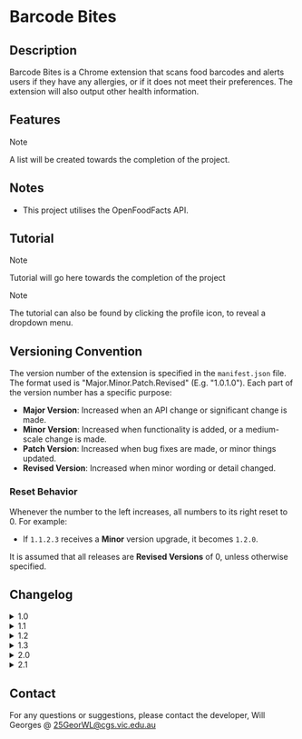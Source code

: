 # Barcode Bites

## Description

Barcode Bites is a Chrome extension that scans food barcodes and alerts users if they have any allergies, or if it does not meet their preferences. The extension will also output other health information.

## Features

> [!NOTE]
> A list will be created towards the completion of the project.

## Notes

- This project utilises the OpenFoodFacts API.

## Tutorial

> [!NOTE]
> Tutorial will go here towards the completion of the project

> [!NOTE]
> The tutorial can also be found by clicking the profile icon, to reveal a dropdown menu.

## Versioning Convention

The version number of the extension is specified in the `manifest.json` file. The format used is "Major.Minor.Patch.Revised" (E.g. "1.0.1.0"). Each part of the version number has a specific purpose:

- **Major Version**: Increased when an API change or significant change is made.
- **Minor Version**: Increased when functionality is added, or a medium-scale change is made.
- **Patch Version**: Increased when bug fixes are made, or minor things updated.
- **Revised Version**: Increased when minor wording or detail changed.

### Reset Behavior

Whenever the number to the left increases, all numbers to its right reset to 0. For example:
- If `1.1.2.3` receives a **Minor** version upgrade, it becomes `1.2.0`.

It is assumed that all releases are **Revised Versions** of 0, unless otherwise specified.

## Changelog

<details>
<summary>1.0</summary>
    <br>
    <details>
    <summary>1.0.0 - (22/7/24 4:45pm)</summary>
    - Files and IDE Setup
    </details>
    <details>
    <summary>1.0.1 - (22/7/24 4:50pm)</summary>
    - Update Logo
    </details>
    <br>
</details>

<details>
<summary>1.1</summary>
    <br>
    <details>
    <summary>1.1.0 - (22/7/24 5:25pm)</summary>
    - Connected Project to Github
    </details>
    <details>
    <summary>1.1.1 - (22/7/24 5:35pm)</summary>
    - Set logo on GitHub repository
    </details>
    <details>
    <summary>1.1.2 - (22/7/24 5:45pm)</summary>
    - Update README
    <br>
    - Revert logo change on GitHub repository
    </details>
    <br>
</details>

<details>
<summary>1.2</summary>
    <br>
    <details>
    <summary>1.2.0 - (22/7/24 9:25pm)</summary>
    - Add Permission in manifest.json.
    <br>
    - Create a Preference page.
    <br>
    - Change icon from dark/light with toggle in preferences.
    </details>
    <details>
    <summary>1.2.1 - (22/7/24 9:50pm)</summary>
    - Fixed a bug that caused a scroll bar to appear when in preferences
    <br>
    - Moved inline CSS into separate styles.css file.
    </details>
    <details>
    <summary>1.2.2 - (22/7/24 10:00pm)</summary>
    - Reformatted the README to include "Note" sections
    </details>
    <details>
    <summary>1.2.2.1 - (22/7/24 10:10pm)</summary>
    - Altered [Versioning Convention](#versioning-convention) in README
    <br>
    - Changed email in Contact
    <br>
    - Added same page link in README
    </details>
    <details>
    <summary>1.2.2.2 - (23/7/24 8:45am)</summary>
    - Updated Changelog format.
    <br>
    - Add Reset Behaviour in README
    </details>
    <details>
    <summary>1.2.2.3 - (23/7/24 8:55am)</summary>
    - Added line breaks in version history.
    <br>
    - Updated Reset Behaviour in README
    </details>
    <details>
    <summary>1.2.2.4 - (23/7/24 9:00am)</summary>
    - Minor Wording Changes.
    </details>
    <details>
    <summary>1.2.2.5 - (23/7/24 9:20am)</summary>
    - Testing formatting changes.
    </details>
    <details>
    <summary>1.2.2.6 - (23/7/24 9:25am)</summary>
    - Fixed formatting bug
    </details>
    <details>
    <summary>1.2.2.7 - (23/7/24 9:30am)</summary>
    - Update Formatting
    </details>
    <details>
    <summary>1.2.2.8 - (23/7/24 9:40am)</summary>
    - Testing
    </details>
    <details>
    <summary>1.2.2.9 - (23/7/24 9:45am)</summary>
    - Further Testing
    </details>
    <details>
    <summary>1.2.2.10 - (23/7/24 9:46am)</summary>
    - Fixed Bug
    </details>
    <details>
    <summary>1.2.2.11 - (23/7/24 9:46am)</summary>
    - Testing
    </details>
    <details>
    <summary>1.2.2.12 - (23/7/24 9:50am)</summary>
    - Testing
    </details>
    <details>
    <summary>1.2.2.13 - (23/7/24 9:55am)</summary>
    - Testing
    </details>
    <details>
    <summary>1.2.2.14 - (23/7/24 10:00am)</summary>
    - README formatted.
    </details>
    <details>
    <summary>1.2.2.15 - (23/7/24 10:45am)</summary>
    - Further Testing of iframe.
    <br>
    - Moved Bulma link
    </details>
    <br>
</details>

<details>
<summary>1.3</summary>
    <br>
    <details>
    <summary>1.3.0 - (24/7/24 6:20pm)</summary>
    - Created Button for Modal with Input for Barcode Number to be entered in.
    <br>
    - Retrieve Barcode Number from input.
    </details>
    <details>
    <summary>1.3.0.1 - (24/7/24 6:25pm)</summary>
    - Fixed formatting error on README
    </details>
    <details>
    <summary>1.3.0.2 - (24/7/24 8:00pm)</summary>
    - Update Formatting
    </details>
    <br>
</details>

<details>
<summary>2.0</summary>
    <br>
    <details>
    <summary>2.0.0 - (25/7/24 9:50am)</summary>
    - Send request for product informaiton to OpenFoodFacts API
    <br>
    - Retrieve data from API.
    </details>
    <details>
    <summary>2.0.1 - (25/7/24 10:30am)</summary>
    - Commented out code.
    <br>
    - Added more error detection in API requests.
    <br>
    - Added more debugging statements
    <br>
    - Updated icons
    </details>
    <details>
    <summary>2.0.2 - (26/7/24 10:20am)</summary>
    - Create Functions to load or remove HTML content.
    <br>
    - Created basic navbar code.
    <br>
    - Minor wording changes.
    </details>
    <details>
    <summary>2.0.3 - (26/7/24 10:25am)</summary>
    - Create folder for all additional HTML pages.
    </details>
    <details>
    <summary>2.0.4 - (26/7/24 10:30am)</summary>
    - Added basic footer code.
    </details>
    <details>
    <summary>2.0.4.1 - (26/7/24 10:35am)</summary>
    - Bug Fix
    </details>
    <br>
</details>

<details>
<summary>2.1</summary>
    <br>
    <details>
    <summary>2.1.0 - (29/7/24 1:50pm)</summary>
    - Create seperate output page that embeds in main page.
    <br>
    - Output data retrieved through API.
    </details>
    <details>
    <summary>2.1.1 - (29/7/24 2:40pm)</summary>
    - Updated footer
    <br>
    - Fixed header and footer to top and bottom of page.
    </details>
    <details>
    <summary>2.1.2 - (29/7/24 3:15pm)</summary>
    - Added css properties
    <br>
    - Created a header.
    <br>
    - Added another logo
    </details>
    <br>
</details>

## Contact

For any questions or suggestions, please contact the developer, Will Georges @ 25GeorWL@cgs.vic.edu.au